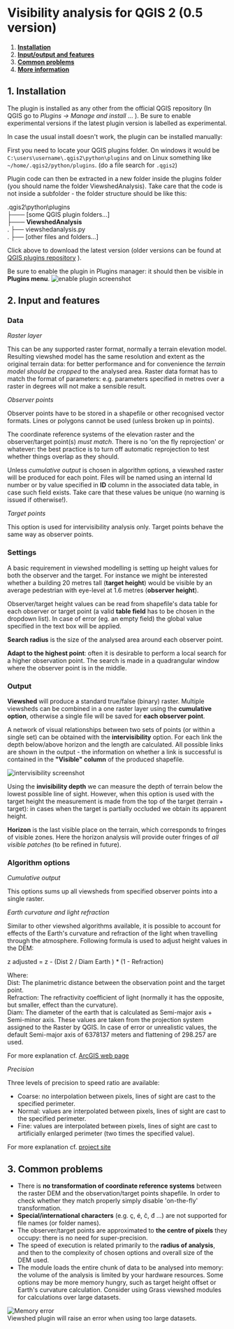 
# Visibility analysis for QGIS 2 (0.5 version)


1.  **[Installation](#1a)**
2.  **[Input/output and features](#1)**
3.  **[Common problems](#3)**
4.  **[More information](#4)**

1\. Installation
----------------

The plugin is installed as any other from the official QGIS repository (In QGIS go to _Plugins -> Manage and install_ ... ). Be sure to enable experimental versions if the latest plugin version is labelled as experimental.

In case the usual install doesn't work, the plugin can be installed manually:

First you need to locate your QGIS plugins folder. On windows it would be `C:\users\username\.qgis2\python\plugins` and on Linux something like `~/home/.qgis2/python/plugins`. (do a file search for `.qgis2`)

Plugin code can then be extracted in a new folder inside the plugins folder (you should name the folder ViewshedAnalysis). Take care that the code is not inside a subfolder - the folder structure should be like this:

.qgis2\\python\\plugins  
├─── \[some QGIS plugin folders...\]  
├─── **ViewshedAnalysis**  
.       ├── viewshedanalysis.py  
.       ├── \[other files and folders...\]  

Click above to download the latest version (older versions can be found at [QGIS plugins repository](https://plugins.qgis.org/plugins/ViewshedAnalysis/) ).

Be sure to enable the plugin in Plugins manager: it should then be visible in **Plugins menu**. ![enable plugin screenshot](images/enable_plugin.jpg)

2\. Input and features
----------------------

### Data

_Raster layer_

This can be any supported raster format, normally a terrain elevation model. Resulting viewshed model has the same resolution and extent as the original terrain data: for better performance and for convenience the _terrain model should be cropped_ to the analysed area. Raster data format has to match the format of parameters: e.g. parameters specified in metres over a raster in degrees will not make a sensible result.

_Observer points_

Observer points have to be stored in a shapefile or other recognised vector formats. Lines or polygons cannot be used (unless broken up in points).

The coordinate reference systems of the elevation raster and the observer/target point(s) _must match_. There is no 'on the fly reprojection' or whatever: the best practice is to turn off automatic reprojection to test whether things overlap as they should.

Unless _cumulative output_ is chosen in algorithm options, a viewshed raster will be produced for each point. Files will be named using an internal Id number or by value specified in **ID** column in the associated data table, in case such field exists. Take care that these values be unique (no warning is issued if otherwise!).

_Target points_

This option is used for intervisibility analysis only. Target points behave the same way as observer points.

### Settings

A basic requirement in viewshed modelling is setting up height values for both the observer and the target. For instance we might be interested whether a building 20 metres tall (**target height**) would be visible by an average pedestrian with eye-level at 1.6 metres (**observer height**).

Observer/target height values can be read from shapefile's data table for each observer or target point (a valid **table field** has to be chosen in the dropdown list). In case of error (eg. an empty field) the global value specified in the text box will be applied.

**Search radius** is the size of the analysed area around each observer point.

**Adapt to the highest point**: often it is desirable to perform a local search for a higher observation point. The search is made in a quadrangular window where the observer point is in the middle.

### Output

**Viewshed** will produce a standard true/false (binary) raster. Multiple viewsheds can be combined in a one raster layer using the **cumulative option**, otherwise a single file will be saved for **each observer point**.

A network of visual relationships between two sets of points (or within a single set) can be obtained with the **intervisibility** option. For each link the depth below/above horizon and the length are calculated. All possible links are shown in the output - the information on whether a link is successful is contained in the **"Visible" column** of the produced shapefile.

![intervisibility screenshot](images/intervisibility.jpg)

Using the **invisibility depth** we can measure the depth of terrain below the lowest possible line of sight. However, when this option is used with the target height the measurement is made from the top of the target (terrain + target): in cases when the target is partially occluded we obtain its apparent height.

**Horizon** is the last visible place on the terrain, which corresponds to fringes of visible zones. Here the horizon analysis will provide outer fringes of _all visible patches_ (to be refined in future).

### Algorithm options

_Cumulative output_

This options sums up all viewsheds from specified observer points into a single raster.

_Earth curvature and light refraction_

Similar to other viewshed algorithms available, it is possible to account for effects of the Earth's curvature and refraction of the light when travelling through the atmosphere. Following formula is used to adjust height values in the DEM:

z adjusted = z - (Dist 2 / Diam Earth ) \* (1 - Refraction)

Where:  
Dist: The planimetric distance between the observation point and the target point.  
Refraction: The refractivity coefficient of light (normally it has the opposite, but smaller, effect than the curvature).  
Diam: The diameter of the earth that is calculated as Semi-major axis + Semi-minor axis. These values are taken from the projection system assigned to the Raster by QGIS. In case of error or unrealistic values, the default Semi-major axis of 6378137 meters and flattening of 298.257 are used.

For more explanation cf. [ArcGIS web page](http://webhelp.esri.com/arcgisdesktop/9.3/index.cfm?TopicName=How%20Visibility%20works)

_Precision_

Three levels of precision to speed ratio are available:  

*   Coarse: no interpolation between pixels, lines of sight are cast to the specified perimeter.
*   Normal: values are interpolated between pixels, lines of sight are cast to the specified perimeter.
*   Fine: values are interpolated between pixels, lines of sight are cast to artificially enlarged perimeter (two times the specified value).

For more explanation cf. [project site](http://zoran-cuckovic.from.hr/landscape-analysis/visibility)

3\. Common problems
-------------------

*   There is **no transformation of coordinate reference systems** between the raster DEM and the observation/target points shapefile. In order to check whether they match properly simply disable 'on-the-fly' transformation.
*   **Special/international characters** (e.g. ç, é, č, đ ...) are not supported for file names (or folder names).
*   The observer/target points are approximated to **the centre of pixels** they occupy: there is no need for super-precision.
*   The speed of execution is related primarily to the **radius of analysis**, and then to the complexity of chosen options and overall size of the DEM used.
*   The module loads the entire chunk of data to be analysed into memory: the volume of the analysis is limited by your hardware resources. Some options may be more memory hungry, such as target height offset or Earth's curvature calculation. Consider using Grass viewshed modules for calculations over large datasets.

![Memory error](images/memory_error.png)  
Viewshed plugin will raise an error when using too large datasets.
